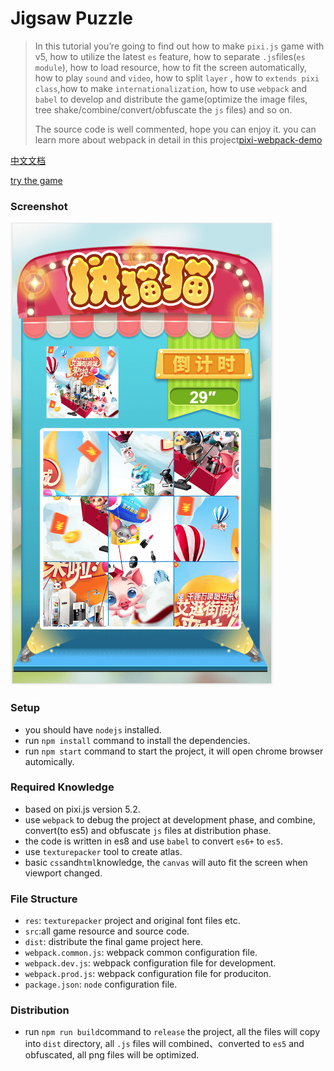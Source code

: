 # Jigsaw Puzzle
>In this tutorial you’re going to find out how to make `pixi.js` game with v5, how to utilize the latest `es` feature, how to separate `.js`files(`es module`), how to load resource, how to fit the screen automatically, how to play `sound` and `video`, how to split `layer` , how to `extends pixi class`,how to make `internationalization`, how to use `webpack` and `babel` to develop and distribute the game(optimize the image files, tree shake/combine/convert/obfuscate the `js` files) and so on.
> 
> The source code is well commented, hope you can enjoy it.
> you can learn more about webpack in detail in this project[pixi-webpack-demo](https://github.com/proudcat/pixi-webpack-demo)


[中文文档](./doc/README_CN.md)

[try the game](http://testactivity.goooku.com/ishop-demo/jigsaw/index.html) 


### Screenshot
![demo](./doc/demo.png)

### Setup
* you should have `nodejs` installed.
* run `npm install` command to install the dependencies.
* run `npm start` command to start the project, it will open chrome browser automically.

### Required Knowledge
* based on pixi.js version 5.2.
* use `webpack` to debug the project at development phase, and combine, convert(to es5) and obfuscate `js` files at distribution phase.
* the code is written in es8 and use `babel` to convert `es6+` to `es5`.
* use `texturepacker` tool to create atlas.
* basic `css`and`html`knowledge, the `canvas` will auto fit the screen when viewport changed.

### File Structure
* `res`: `texturepacker` project and original font files etc.
* `src`:all game resource and source code.
* `dist`: distribute the final game project here.
* `webpack.common.js`: webpack common configuration file.
* `webpack.dev.js`: webpack configuration file for development.
* `webpack.prod.js`: webpack configuration file for produciton.
* `package.json`: `node` configuration file.


### Distribution
* run `npm run build`command to `release` the project, all the files will copy into `dist` directory, all `.js` files will combined、converted to `es5` and obfuscated, all png files will be optimized.

